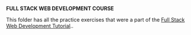 **FULL STACK WEB DEVELOPMENT COURSE**

This folder has all the practice exercises that were a part of the [Full Stack Web Development Tutorial](https://www.youtube.com/playlist?list=PLwoh6bBAszPrES-EOajos_E9gvRbL27wz)..
